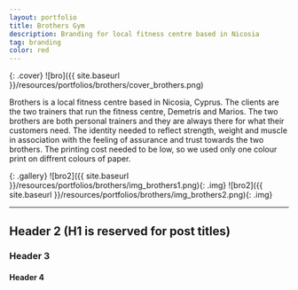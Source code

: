 ```yaml
---
layout: portfolio
title: Brothers Gym
description: Branding for local fitness centre based in Nicosia
tag: branding
color: red
---
```

{: .cover}
  ![bro]({{ site.baseurl }}/resources/portfolios/brothers/cover_brothers.png)

Brothers is a local fitness centre based in Nicosia, Cyprus. The clients are the two trainers that run the fitness
centre, Demetris and Marios. The two brothers are both personal trainers and they are always there for what their
customers need. The identity needed to reflect strength, weight and muscle in association with the feeling of assurance
and trust towards the two brothers. The printing cost needed to be low, so we used only one colour print on diffrent
colours of paper.

{: .gallery}
  ![bro2]({{ site.baseurl }}/resources/portfolios/brothers/img_brothers1.png){: .img}
  ![bro2]({{ site.baseurl }}/resources/portfolios/brothers/img_brothers2.png){: .img}

----

## Header 2 (H1 is reserved for post titles)

### Header 3

#### Header 4